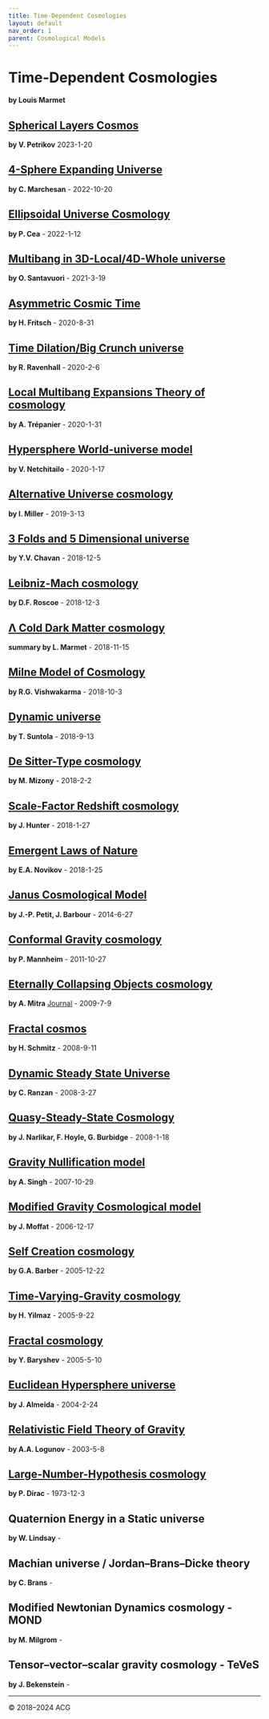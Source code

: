 ```yaml
---
title: Time-Dependent Cosmologies
layout: default
nav_order: 1
parent: Cosmological Models
---
```


# Time-Dependent Cosmologies
**by Louis Marmet**

## [Spherical Layers Cosmos](slc-20230120.pdf)
**by V. Petrikov** 2023-1-20

## [4-Sphere Expanding Universe](4seu/)
**by C. Marchesan** - 2022-10-20

## [Ellipsoidal Universe Cosmology](euc-20220112.pdf)
**by P. Cea** - 2022-1-12

## [Multibang in 3D-Local/4D-Whole universe](m-34du-20210319.pdf)
**by O. Santavuori** - 2021-3-19

## [Asymmetric Cosmic Time](act-20200831.pdf)
**by H. Fritsch** - 2020-8-31

## [Time Dilation/Big Crunch universe](tdbc-20200206.pdf)
**by R. Ravenhall** - 2020-2-6

## [Local Multibang Expansions Theory of cosmology](lmxt-20200131.pdf)
**by A. Trépanier** - 2020-1-31

## [Hypersphere World-universe model](wum-20200117.pdf)
**by V. Netchitailo** - 2020-1-17

## [Alternative Universe cosmology](altu-20190313.pdf)
**by I. Miller** - 2019-3-13

## [3 Folds and 5 Dimensional universe](tffd-20181205.pdf)
**by Y.V. Chavan** - 2018-12-5

## [Leibniz-Mach cosmology](lm-20181203.pdf)
**by D.F. Roscoe** - 2018-12-3

## [Λ Cold Dark Matter cosmology](lcdm-20190416.pdf)
**summary by L. Marmet** - 2018-11-15

## [Milne Model of Cosmology](mmc-20181003.pdf)
**by R.G. Vishwakarma** - 2018-10-3

## [Dynamic universe](du-20180913.pdf)
**by T. Suntola** - 2018-9-13

## [De Sitter-Type cosmology](dst-20180202.pdf)
**by M. Mizony** - 2018-2-2

## [Scale-Factor Redshift cosmology](sfr-20180127.pdf)
**by J. Hunter** - 2018-1-27

## [Emergent Laws of Nature](eln-20180125.pdf)
**by E.A. Novikov** - 2018-1-25

## [Janus Cosmological Model](jcm-20140627.pdf)
**by J.-P. Petit, J. Barbour** - 2014-6-27

## [Conformal Gravity cosmology](cgc-20111027.pdf)
**by P. Mannheim** - 2011-10-27

## [Eternally Collapsing Objects cosmology](eco-20090709.pdf)
**by A. Mitra** [Journal](https://iopscience.iop.org/article/10.1088/1475-7516/2013/03/007) - 2009-7-9

## [Fractal cosmos](frcmos-20080911.pdf)
**by H. Schmitz** - 2008-9-11

## [Dynamic Steady State Universe](dssu-20080327.pdf)
**by C. Ranzan** - 2008-3-27

## [Quasy-Steady-State Cosmology](qssc-20080118.pdf)
**by J. Narlikar, F. Hoyle, G. Burbidge** - 2008-1-18

## [Gravity Nullification model](gnm-20071029.pdf)
**by A. Singh** - 2007-10-29

## [Modified Gravity Cosmological model](mog-20061217.pdf)
**by J. Moffat** - 2006-12-17

## [Self Creation cosmology](scc-20051222.pdf)
**by G.A. Barber** - 2005-12-22

## [Time-Varying-Gravity cosmology](tvg-20050922.pdf)
**by H. Yilmaz** - 2005-9-22

## [Fractal cosmology](frclogy-20050510.pdf)
**by Y. Baryshev** - 2005-5-10

## [Euclidean Hypersphere universe](eh-20040224.pdf)
**by J. Almeida** - 2004-2-24

## [Relativistic Field Theory of Gravity](rtg-20030508.pdf)
**by A.A. Logunov** - 2003-5-8

## [Large-Number-Hypothesis cosmology](lnh-19731203.pdf)
**by P. Dirac** - 1973-12-3

## Quaternion Energy in a Static universe
**by W. Lindsay** - 

## Machian universe / Jordan–Brans–Dicke theory
**by C. Brans** - 

## Modified Newtonian Dynamics cosmology - MOND
**by M. Milgrom** - 

## Tensor–vector–scalar gravity cosmology - TeVeS
**by J. Bekenstein** -

---

© 2018–2024 ACG
